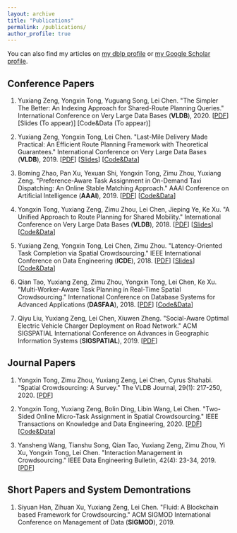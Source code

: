 ```yaml
---
layout: archive
title: "Publications"
permalink: /publications/
author_profile: true
---
```


You can also find my articles on <a href="{{ author.dblp }}">my dblp profile</a> or <a href="{{ author.googlescholar }}">my Google Scholar profile</a>.

## Conference Papers
1. Yuxiang Zeng, Yongxin Tong, Yuguang Song, Lei Chen.
"The Simpler The Better: An Indexing Approach for Shared-Route Planning Queries." 
International Conference on Very Large Data Bases (**VLDB**), 2020.
[[PDF](http://www.vldb.org/pvldb/vol13/p3517-zeng.pdf)]
[Slides (To appear)]
[Code&Data (To appear)]

1. Yuxiang Zeng, Yongxin Tong, Lei Chen.
"Last-Mile Delivery Made Practical: An Efficient Route Planning Framework with Theoretical Guarantees."
International Conference on Very Large Data Bases (**VLDB**), 2019. 
[[PDF](http://www.vldb.org/pvldb/vol13/p320-zeng.pdf)]
[[Slides](https://github.com/BUAA-BDA/ridesharing-LMD/blob/master/VLDB20-LMD-github.ppsx)]
[[Code&Data](https://github.com/BUAA-BDA/ridesharing-LMD)]

1. Boming Zhao, Pan Xu, Yexuan Shi, Yongxin Tong, Zimu Zhou, Yuxiang Zeng.
"Preference-Aware Task Assignment in On-Demand Taxi Dispatching: An Online Stable Matching Approach." 
AAAI Conference on Artificial Intelligence (**AAAI**), 2019.
[[PDF](http://yongxintong.group/static/paper/2019/AAAI2019_Preference-Aware%20Task%20Assignment%20in%20On-demand%20Taxi%20Dispatching_An%20Online%20Stable%20Matching%20Approach_PDF.pdf)]
[[Code&Data](https://github.com/BUAA-BDA/SpatialCrowdsourcing-OSM)]

1. Yongxin Tong, Yuxiang Zeng, Zimu Zhou, Lei Chen, Jieping Ye, Ke Xu. "A Unified Approach to Route Planning for Shared Mobility."
International Conference on Very Large Data Bases (**VLDB**), 2018. 
[[PDF](http://www.vldb.org/pvldb/vol11/p1633-tong.pdf)] 
[[Slides](http://yongxintong.group/static/paper/2018/VLDB2018_A%20Unified%20Approach%20to%20Route%20Planning%20for%20Shared%20Mobility_Slides.pptx)] 
[[Code&Data](https://github.com/BUAA-BDA/ridesharing-GreedyDP)]

1. Yuxiang Zeng, Yongxin Tong, Lei Chen, Zimu Zhou. "Latency-Oriented Task Completion via Spatial Crowdsourcing."
IEEE International Conference on Data Engineering (**ICDE**), 2018. 
[[PDF](http://yongxintong.group/static/paper/2018/ICDE2018_Latency-oriented%20Task%20Completion%20via%20Spatial%20Crowdsourcing_PDF.pdf)] 
[[Slides](http://yongxintong.group/static/paper/2018/ICDE18_Latency-oriented%20Task%20Completion%20via%20Spatial%20Crowdsourcing-slides.pptx)] 
[[Code&Data](https://github.com/BUAA-BDA/SpatialCrowdsourcing-LTC)]

1. Qian Tao, Yuxiang Zeng, Zimu Zhou, Yongxin Tong, Lei Chen, Ke Xu. "Multi-Worker-Aware Task Planning in Real-Time Spatial Crowdsourcing."
International Conference on Database Systems for Advanced Applications (**DASFAA**), 2018. 
[[PDF](http://yongxintong.group/static/paper/2018/DASFAA2018_Multi-worker-aware%20Task%20Planning%20in%20Real-time%20Spatial%20Crowdsourcing_PDF.pdf)] 
[[Code&Data](https://github.com/BUAA-BDA/SpatialCrowdsourcing-MWATP)]

1. Qiyu Liu, Yuxiang Zeng, Lei Chen, Xiuwen Zheng. "Social-Aware Optimal Electric Vehicle Charger Deployment on Road Network." 
ACM SIGSPATIAL International Conference on Advances in Geographic Information Systems (**SIGSPATIAL**), 2019.
[[PDF](https://doi.org/10.1145/3347146.3359382)]


## Journal Papers
1. Yongxin Tong, Zimu Zhou, Yuxiang Zeng, Lei Chen, Cyrus Shahabi. "Spatial Crowdsourcing: A Survey." 
The VLDB Journal, 29(1): 217-250, 2020.
[[PDF](http://yongxintong.group/static/paper/2020/VLDBJ2020_Article_Spatial%20Crowdsourcing_A%20Survey.pdf)]

1.  Yongxin Tong, Yuxiang Zeng, Bolin Ding, Libin Wang, Lei Chen. "Two-Sided Online Micro-Task Assignment in Spatial Crowdsourcing." 
IEEE Transactions on Knowledge and Data Engineering, 2020.
[[PDF](http://yongxintong.group/static/paper/2020/TKDE2020_Two-Sided%20Online%20Micro-Task%20Assignment%20in%20Spatial%20Crowdsourcing.pdf)]
[[Code&Data](https://github.com/BUAA-BDA/SpatialCrowdsourcing-GOMA)]

1. Yansheng Wang, Tianshu Song, Qian Tao, Yuxiang Zeng, Zimu Zhou, Yi Xu, Yongxin Tong, Lei Chen. "Interaction Management in Crowdsourcing."
IEEE Data Engineering Bulletin, 42(4): 23-34, 2019. 
[[PDF](http://sites.computer.org/debull/A19dec/p23.pdf)]


## Short Papers and System Demontrations
1. Siyuan Han, Zihuan Xu, Yuxiang Zeng, Lei Chen. "Fluid: A Blockchain based Framework for Crowdsourcing." 
ACM SIGMOD International Conference on Management of Data (**SIGMOD**), 2019.

